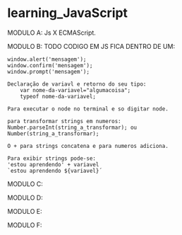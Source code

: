# learning_JavaScript

MODULO A:
    Js X ECMAScript.

MODULO B:
    TODO CODIGO EM JS FICA DENTRO DE UM:
    <script>
    </script>

    window.alert('mensagem');
    window.confirm('mensagem');
    window.prompt('mensagem');

    Declaração de variavl e retorno do seu tipo:
        var nome-da-variavel="algumacoisa";
        typeof nome-da-variavel;
    
    Para executar o node no terminal e so digitar node.

    para transformar strings em numeros:
    Number.parseInt(string_a_transformar); ou
    Number(string_a_transformar);

    O + para strings concatena e para numeros adiciona.

    Para exibir strings pode-se:
    'estou aprendendo' + variavel
    `estou aprendendo ${variavel}´


MODULO C:

MODULO D:

MODULO E:

MODULO F:

